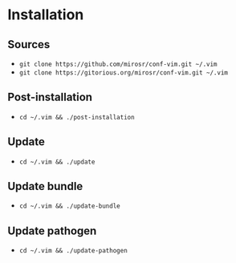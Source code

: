 Installation
============

Sources
-------
*  `git clone https://github.com/mirosr/conf-vim.git ~/.vim`
*  `git clone https://gitorious.org/mirosr/conf-vim.git ~/.vim`

Post-installation
-----------------
*  `cd ~/.vim && ./post-installation`

Update
------
*  `cd ~/.vim && ./update`

Update bundle
-------------
*  `cd ~/.vim && ./update-bundle`

Update pathogen
---------------
*  `cd ~/.vim && ./update-pathogen`
